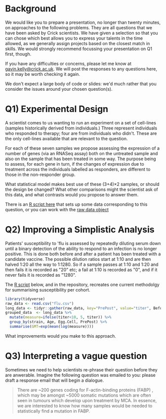 # Background

We would like you to prepare a presentation, no longer than twenty
minutes, on approaches to the following problems. They are all
questions that we have been asked by Crick scientists. We have given a
selection so that you can chose which best allows you to express your
talents in the time allowed, as we generally assign projects based on
the closest match in skills. We would strongly recommend focussing
your presentation on Q1 first, though.

If you have any difficulties or concerns, please let me know at
gavin.kelly@crick.ac.uk. We will post the responses to any questions
here, so it may be worth checking it again.

We don't expect a large body of code or slides: we'd much rather that
you consider the issues around your chosen question(s).

# Q1) Experimental Design 
A scientist comes to us wanting to run an experiment on a set of
cell-lines (samples historically derived from individuals.)  Three
represent individuals who responded to therapy; four are from
individuals who didn't. These are the only cell-lines available that
are relevant to the question.

For each of these seven samples we propose assessing the expression of
a number of genes (via an RNASeq assay) both on the untreated sample
and also on the sample that has been treated in some way. The purpose
being to assess, for each gene in turn, if the changes of expression
due to treatment across the individuals labelled as responders, are
different to those in the non-responder group.

What statistical model makes best use of these (3+4)×2
samples, or should the design be changed? What other comparisons might
the scientist ask of this data, and what contrasts would you propose
to answer them. 

There is an [R script here](q1.r) that sets up some data corresponding
to this question, or you can work with the [raw data
object](DESeqDataSet.rds)


# Q2) Improving a Simplistic Analysis
Patients' susceptibility to 'flu is assessed by repeatedly diluting
serum down until a binary detection of the ability to respond to an
infection is no longer positive.  This is done both before and after
a patient has been treated with a candidate vaccine. The possible
dilution ratios start at 1:10 and are then halved 1:20 all the way to
1:1280. So if a sample passes at 1:10 and 1:20 and then fails it is
recorded as "20" etc; a fail at 1:10 is recorded as "0", and if it never
fails it is recorded as "1280".

The [R script](q2.r) below, and in the repository, recreates one
current methodolgy for summarising susceptibility per cohort.

``` R
library(tidyverse)
raw_data <- read.csv("flu.csv")
long_data <- tidyr::gather(raw_data, key="PrePost", value="titer", Before, After)
grouped_data  <- long_data %>%
  mutate(measure=ifelse(titer<10, 5, titer)) %>%
  group_by(strain, Age, Egg.Cell, PrePost) %>%
  summarise(GMT=exp(mean(log(measure))))
```
What improvements would you make to this approach.

# Q3) Interpreting a vague question

Sometimes we need to help scientists re-phrase their question before they
are anwerable. Imagine the following question was emailed to you:
please draft a response email that will begin a dialogue.

> There are ~200 genes coding for F-actin-binding proteins (FABP) ,
> which may be amongst ~5000 somatic mutations which are often seen in
> tumours which develop upon treatment by MCA. In essence, we are
> interested to know how many samples would be needed to
> statistically find a mutation in FABP.
